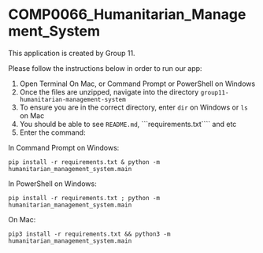 # COMP0066_Humanitarian_Management_System

This application is created by Group 11.

Please follow the instructions below in order to run our app:

1. Open Terminal On Mac, or Command Prompt or PowerShell on Windows
2. Once the files are unzipped, navigate into the directory ```group11-humanitarian-management-system```
3. To ensure you are in the correct directory, enter ```dir``` on Windows or ```ls``` on Mac
4. You should be able to see ```README.md```, ```requirements.txt```` and etc
5. Enter the command:

In Command Prompt on Windows:
```shell
pip install -r requirements.txt & python -m humanitarian_management_system.main
```
In PowerShell on Windows:
```shell
pip install -r requirements.txt ; python -m humanitarian_management_system.main
```
On Mac:
```shell
pip3 install -r requirements.txt && python3 -m humanitarian_management_system.main
```

